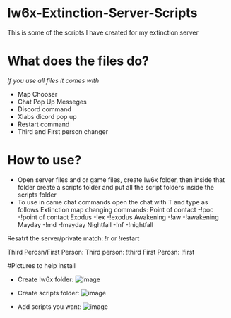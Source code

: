 # Iw6x-Extinction-Server-Scripts
This is some of the scripts I have created for my extinction server

# What does the files do?
*If you use all files it comes with* 
* Map Chooser
* Chat Pop Up Messeges
* Discord command
* Xlabs dicord pop up
* Restart command
* Third and First person changer

# How to use?
* Open server files and or game files, create Iw6x folder, then inside that folder create a scripts folder and put all the script folders inside the scripts folder
* To use in came chat commands open the chat with T and type as follows
Extinction map changing commands:
Point of contact
-!poc
-!point of contact
Exodus 
-!ex
-!exodus 
Awakening
-!aw
-!awakening
Mayday
-!md
-!mayday
Nightfall
-!nf
-!nightfall
 
Resatrt the server/private match:
!r or !restart

Third Perosn/First Person:
Third person:
!third
First Perosn:
!first

#Pictures to help install

* Create Iw6x folder:
![image](https://user-images.githubusercontent.com/83806741/150433347-271a720f-9de4-4b67-b18f-0481ecb60292.png)

* Create scripts folder:
![image](https://user-images.githubusercontent.com/83806741/150433439-f0684722-03e7-476b-81c1-44c4d6d16c83.png)

* Add scripts you want:
![image](https://user-images.githubusercontent.com/83806741/150433832-89b23cf3-a4f7-4954-a68c-bef44613088a.png)


